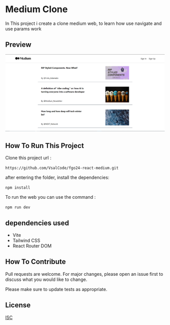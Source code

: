 # Medium Clone

In This project i create a clone medium web, to learn how use navigate and use params work

## Preview

![Preview](./src/assets/image.png)

## How To Run This Project

Clone this project url :

``` https://github.com/VsalCode/fgo24-react-medium.git ```

after entering the folder, install the dependencies:

```npm install```

To run the web you can use the command :

```npm run dev```

##  dependencies used
- Vite
- Tailwind CSS
- React Router DOM


## How To Contribute

Pull requests are welcome. For major changes, please open an issue first to discuss what you would like to change.

Please make sure to update tests as appropriate.

## License

[ISC](https://opensource.org/license/isc-license-txt)

